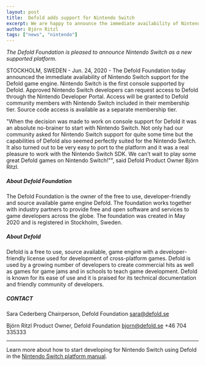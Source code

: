 ```yaml
---
layout: post
title:  Defold adds support for Nintendo Switch
excerpt: We are happy to announce the immediate availability of Nintendo Switch support for the Defold game engine. Nintendo Switch is the first console supported by Defold. Approved Nintendo Switch developers can request access to Defold through the Nintendo Developer Portal. Access will be granted to Defold community members with Nintendo Switch included in their membership tier. Source code access is available as a separate membership tier.
author: Björn Ritzl
tags: ["news", "nintendo"]
---
```


_The Defold Foundation is pleased to announce Nintendo Switch as a new supported platform._

STOCKHOLM, SWEDEN - Jun. 24, 2020 - The Defold Foundation today announced the immediate availability of Nintendo Switch support for the Defold game engine. Nintendo Switch is the first console supported by Defold. Approved Nintendo Switch developers can request access to Defold through the Nintendo Developer Portal. Access will be granted to Defold community members with Nintendo Switch included in their membership tier. Source code access is available as a separate membership tier.

"When the decision was made to work on console support for Defold it was an absolute no-brainer to start with Nintendo Switch. Not only had our community asked for Nintendo Switch support for quite some time but the capabilities of Defold also seemed perfectly suited for the Nintendo Switch. It also turned out to be very easy to port to the platform and it was a real pleasure to work with the Nintendo Switch SDK. We can’t wait to play some great Defold games on Nintendo Switch!"", said Defold Product Owner Björn Ritzl.

##### About Defold Foundation
The Defold Foundation is the owner of the free to use, developer-friendly and source available game engine Defold. The foundation works together with industry partners to provide free and open software and services to game developers across the globe. The foundation was created in May 2020 and is registered in Stockholm, Sweden.

##### About Defold
Defold is a free to use, source available, game engine with a developer-friendly license used for development of cross-platform games. Defold is used by a growing number of developers to create commercial hits as well as games for game jams and in schools to teach game development. Defold is known for its ease of use and it is praised for its technical documentation and friendly community of developers.

##### CONTACT
Sara Cederberg
Chairperson, Defold Foundation
sara@defold.se

Björn Ritzl
Product Owner, Defold Foundation
bjorn@defold.se
+46 704 335333

---

Learn more about how to start developing for Nintendo Switch using Defold in the [Nintendo Switch platform manual](/manuals/nintendo-switch).
